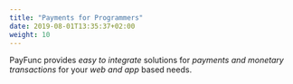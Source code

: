 ```yaml
---
title: "Payments for Programmers"
date: 2019-08-01T13:35:37+02:00
weight: 10
---
```

PayFunc provides _easy to integrate_ solutions for _payments and monetary transactions_ for your _web and app_ based needs.

